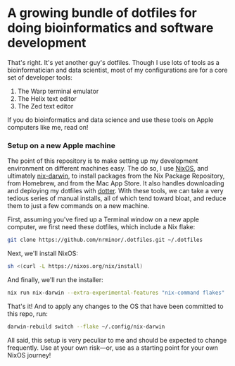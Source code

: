 # A growing bundle of dotfiles for doing bioinformatics and software development

That's right. It's yet another guy's dotfiles. Though I use lots of tools as a bioinformatician and data scientist, most of my configurations are for a core set of developer tools:

1. The Warp terminal emulator
2. The Helix text editor
3. The Zed text editor

If you do bioinformatics and data science and use these tools on Apple computers like me, read on!

### Setup on a new Apple machine

The point of this repository is to make setting up my development environment on different machines easy. The do so, I use [NixOS](https://nixos.org/), and ultimately [nix-darwin](https://github.com/LnL7/nix-darwin), to install packages from the Nix Package Repository, from Homebrew, and from the Mac App Store. It also handles downloading and deploying my dotfiles with [dotter](https://github.com/SuperCuber/dotter). With these tools, we can take a very tedious series of manual installs, all of which tend toward bloat, and reduce them to just a few commands on a new machine.

First, assuming you've fired up a Terminal window on a new apple computer, we first need these dotfiles, which include a Nix flake:

```bash
git clone https://github.com/nrminor/.dotfiles.git ~/.dotfiles
```

Next, we'll install NixOS:

```bash
sh <(curl -L https://nixos.org/nix/install)
```

And finally, we'll run the installer:

```bash
nix run nix-darwin --extra-experimental-features "nix-command flakes"  -- switch --flake ~/.config/nix-darwin#starter
```

That's it! And to apply any changes to the OS that have been committed to this repo, run:

```bash
darwin-rebuild switch --flake ~/.config/nix-darwin
```

All said, this setup is very peculiar to me and should be expected to change frequently. Use at your own risk—or, use as a starting point for your own NixOS journey!

